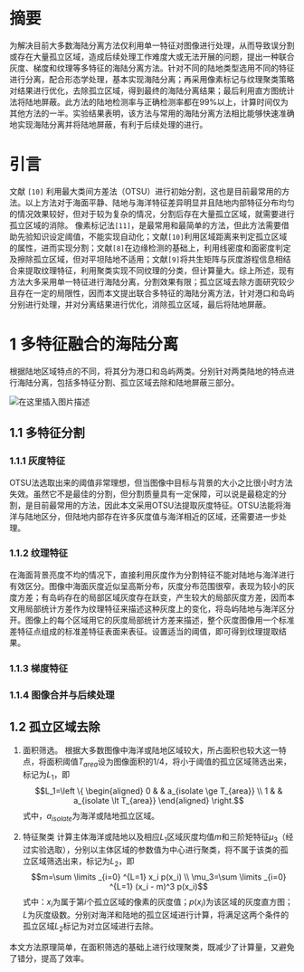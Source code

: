 # 摘要
为解决目前大多数海陆分离方法仅利用单一特征对图像进行处理，从而导致误分割或存在大量孤立区域，造成后续处理工作难度大或无法开展的问题，提出一种联合灰度、梯度和纹理等多特征的海陆分离方法。针对不同的陆地类型选用不同的特征进行分离，配合形态学处理，基本实现海陆分离；再采用像素标记与纹理聚类策略对结果进行优化，去除孤立区域，得到最终的海陆分离结果；最后利用直方图统计法将陆地屏蔽。此方法的陆地检测率与正确检测率都在99%以上，计算时间仅为其他方法的一半。实验结果表明，该方法与常用的海陆分离方法相比能够快速准确地实现海陆分离并将陆地屏蔽，有利于后续处理的进行。

# 引言
文献 `[10]` 利用最大类间方差法（OTSU）进行初始分割，这也是目前最常用的方法。以上方法对于海面平静、陆地与海洋特征差异明显并且陆地内部特征分布均匀的情况效果较好，但对于较为复杂的情况，分割后存在大量孤立区域，就需要进行孤立区域的消除。
像素标记法`[11]`，是最常用和最简单的方法，但此方法需要借助先验知识设定阈值，不能实现自动化；文献`[10]`利用区域距离来判定孤立区域的属性，进而实现分割；文献`[8]`在边缘检测的基础上，利用线密度和面密度判定及擦除孤立区域，但对平坦陆地不适用；文献`[9]`将共生矩阵与灰度游程信息相结合来提取纹理特征，利用聚类实现不同纹理的分类，但计算量大。综上所述，现有方法大多采用单一特征进行海陆分离，分割效果有限；孤立区域去除方面研究较少且存在一定的局限性，因而本文提出联合多特征的海陆分离方法，针对港口和岛屿分别进行处理，并对分离结果进行优化，消除孤立区域，最后将陆地屏蔽。

# 1 多特征融合的海陆分离
根据陆地区域特点的不同，将其分为港口和岛屿两类。分别针对两类陆地的特点进行海陆分离，包括多特征分割、孤立区域去除和陆地屏蔽三部分。

![在这里插入图片描述](https://img-blog.csdnimg.cn/20201123105554163.png?x-oss-process=image/watermark,type_ZmFuZ3poZW5naGVpdGk,shadow_10,text_aHR0cHM6Ly9ibG9nLmNzZG4ubmV0L3FxXzQyNTMwMzMy,size_16,color_FFFFFF,t_70#pic_center)
## 1.1 多特征分割
### 1.1.1 灰度特征
OTSU法选取出来的阈值非常理想，但当图像中目标与背景的大小之比很小时方法失效。虽然它不是最佳的分割，但分割质量具有一定保障，可以说是最稳定的分割，是目前最常用的方法，因此本文采用OTSU法提取灰度特征。OTSU法能将海洋与陆地区分，但陆地内部存在许多灰度值与海洋相近的区域，还需要进一步处理。

### 1.1.2 纹理特征
在海面背景亮度不均的情况下，直接利用灰度作为分割特征不能对陆地与海洋进行有效区分。图像中海面灰度近似呈高斯分布，灰度分布范围很窄，表现为较小的灰度方差；有岛屿存在的局部区域灰度存在跃变，产生较大的局部灰度方差，因而本文用局部统计方差作为纹理特征来描述这种灰度上的变化，将岛屿陆地与海洋区分开。图像上的每个区域用它的灰度局部统计方差来描述，整个灰度图像用一个标准差特征点组成的标准差特征表面来表征。设置适当的阈值，即可得到纹理提取结果。

### 1.1.3 梯度特征
### 1.1.4 图像合并与后续处理
## 1.2 孤立区域去除
1. 面积筛选。
根据大多数图像中海洋或陆地区域较大，所占面积也较大这一特点，将面积阈值$T_{area}$设为图像面积的$1/4$，将小于阈值的孤立区域筛选出来，标记为$L_1$，即
$$L_1=\left \{
\begin{aligned}
0 & & a_{isolate \ge T_{area}} \\
1 & & a_{isolate \lt T_{area}}
\end{aligned}
\right.$$
式中，$a_{isolate}$为海洋或陆地孤立区域。

2. 特征聚类
计算主体海洋或陆地以及相应$L_1$区域灰度均值$m$和三阶矩特征$\mu_3$（经过实验选取），分别以主体区域的参数值为中心进行聚类，将不属于该类的孤立区域筛选出来，标记为$L_2$，即
$$m=\sum \limits _{i=0} ^{L=1} x_i p(x_i) \\
\mu_3=\sum \limits _{i=0} ^{L=1} (x_i - m)^3 p(x_i)$$
式中：$x_i$为属于第$i$个孤立区域的像素的灰度值；$p(x_i)$为该区域的灰度直方图；$L$为灰度级数。分别对海洋和陆地的孤立区域进行计算，将满足这两个条件的孤立区域$L_2$标记为对立区域进行去除。

本文方法原理简单，在面积筛选的基础上进行纹理聚类，既减少了计算量，又避免了错分，提高了效率。
